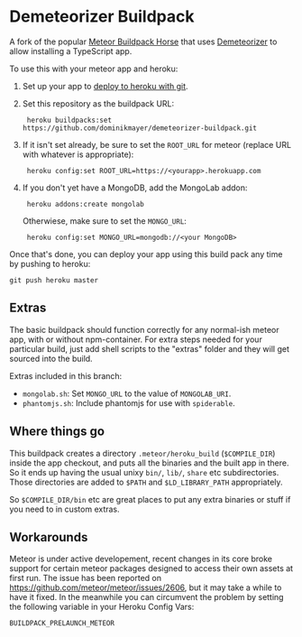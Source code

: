 # Demeteorizer Buildpack

A fork of the popular [Meteor Buildpack Horse](https://github.com/AdmitHub/meteor-buildpack-horse) that uses [Demeteorizer](https://github.com/onmodulus/demeteorizer) to allow installing a TypeScript app.

To use this with your meteor app and heroku:

1. Set up your app to [deploy to heroku with git](https://devcenter.heroku.com/articles/git).
2. Set this repository as the buildpack URL:

        heroku buildpacks:set https://github.com/dominikmayer/demeteorizer-buildpack.git

3. If it isn't set already, be sure to set the ``ROOT_URL`` for meteor (replace URL with whatever is appropriate):

        heroku config:set ROOT_URL=https://<yourapp>.herokuapp.com

4. If you don't yet have a MongoDB, add the MongoLab addon:

        heroku addons:create mongolab

   Otherwiese, make sure to set the `MONGO_URL`:

        heroku config:set MONGO_URL=mongodb://<your MongoDB>

Once that's done, you can deploy your app using this build pack any time by pushing to heroku:

    git push heroku master

## Extras

The basic buildpack should function correctly for any normal-ish meteor app,
with or without npm-container.  For extra steps needed for your particular build,
just add shell scripts to the "extras" folder and they will get sourced into the
build.

Extras included in this branch:
 - ``mongolab.sh``: Set ``MONGO_URL`` to the value of ``MONGOLAB_URI``.
 - ``phantomjs.sh``: Include phantomjs for use with ``spiderable``.

## Where things go

This buildpack creates a directory ``.meteor/heroku_build`` (``$COMPILE_DIR``)
inside the app checkout, and puts all the binaries and the built app in there.
So it ends up having the usual unixy ``bin/``, ``lib/``, ``share`` etc
subdirectories.  Those directories are added to ``$PATH`` and
``$LD_LIBRARY_PATH`` appropriately.

So ``$COMPILE_DIR/bin`` etc are great places to put any extra binaries or stuff
if you need to in custom extras.

## Workarounds

Meteor is under active developement, recent changes in its core broke support for
certain meteor packages designed to access their own assets at first run. The issue
has been reported on https://github.com/meteor/meteor/issues/2606, but it may take
a while to have it fixed. In the meanwhile you can circumvent the problem by setting
the following variable in your Heroku Config Vars:

    BUILDPACK_PRELAUNCH_METEOR
